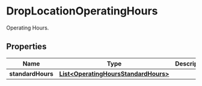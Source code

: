 

# DropLocationOperatingHours

Operating Hours.

## Properties

| Name | Type | Description | Notes |
|------------ | ------------- | ------------- | -------------|
|**standardHours** | [**List&lt;OperatingHoursStandardHours&gt;**](OperatingHoursStandardHours.md) |  |  [optional] |



